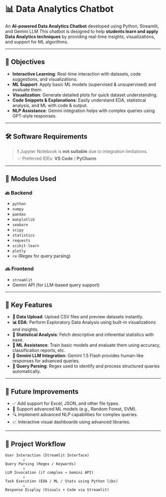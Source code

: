 # 📊 Data Analytics Chatbot

An **AI-powered Data Analytics Chatbot** developed using Python, Streamlit, and Gemini LLM 
This chatbot is designed to help **students learn and apply Data Analytics techniques** by providing real-time insights, visualizations, and support for ML algorithms.

---

## 🚀 Objectives

- **Interactive Learning**: Real-time interaction with datasets, code suggestions, and visualizations.
- **ML Support**: Apply basic ML models (supervised & unsupervised) and evaluate them.
- **Visualization**: Generate detailed plots for quick dataset understanding.
- **Code Snippets & Explanations**: Easily understand EDA, statistical analysis, and ML with code & output.
- **NLP Assistance**: Gemini integration helps with complex queries using GPT-style responses.

---

## 🛠️ Software Requirements

> ❗ Jupyter Notebook is **not suitable** due to integration limitations.  
> ✅ Preferred IDEs: **VS Code** / **PyCharm**

---

## 🧰 Modules Used

### 🔙 Backend
- `python`
- `numpy`
- `pandas`
- `matplotlib`
- `seaborn`
- `scipy`
- `statistics`
- `requests`
- `scikit-learn`
- `plotly`
- `re` (Regex for query parsing)

### 🔜 Frontend
- `streamlit`
- Gemini API (for LLM-based query support)

---

## 🧩 Key Features

- **📁 Data Upload**: Upload CSV files and preview datasets instantly.
- **📊 EDA**: Perform Exploratory Data Analysis using built-in visualizations and insights.
- **📐 Statistical Analysis**: Fetch descriptive and inferential statistics with ease.
- **🤖 ML Assistance**: Train basic models and evaluate them using accuracy, classification reports, etc.
- **💬 Gemini LLM Integration**: Gemini 1.5 Flash provides human-like responses for advanced queries.
- **🧠 Query Parsing**: Regex used to identify and process structured queries automatically.

---

## 🔮 Future Improvements

- ✅ Add support for Excel, JSON, and other file types.
- 🧠 Support advanced ML models (e.g., Random Forest, SVM).
- 🔍 Implement advanced NLP capabilities for complex queries.
- 📈 Interactive visual dashboards using advanced libraries.

---

## 🔁 Project Workflow

```text
User Interaction (Streamlit Interface)
        ↓
Query Parsing (Regex / Keywords)
        ↓
LLM Invocation (if complex → Gemini API)
        ↓
Task Execution (EDA / ML / Stats using Python libs)
        ↓
Response Display (Visuals + Code via Streamlit)
